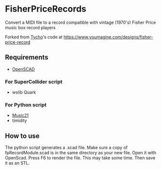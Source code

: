# FisherPriceRecords
Convert a MIDI file to a record compatible with vintage (1970's) Fisher Price music box record players

Forked from [Tycho](https://www.youmagine.com/tycho/designs)'s code at https://www.youmagine.com/designs/fisher-price-record

## Requirements

* [OpenSCAD](http://www.openscad.org/)

### For SuperCollider script

* wslib Quark

### For Python script
* [Music21](http://web.mit.edu/music21/)
* timidity

## How to use

The python script generates a .scad file. Make sure a copy of
fpRecordModule.scad is in the same directory as your new file. Open it with
OpenScad.  Press F6 to render the file. This may take some time. Then save it
as an STL. 

